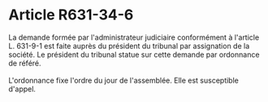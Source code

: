 # Article R631-34-6

<div align="left">La demande formée par l'administrateur judiciaire conformément à l'article L. 631-9-1 est faite auprès du président du tribunal par assignation de la société. Le président du tribunal statue sur cette demande par ordonnance de référé. <br/>
<br/>L'ordonnance fixe l'ordre du jour de l'assemblée. Elle est susceptible d'appel.</div>
